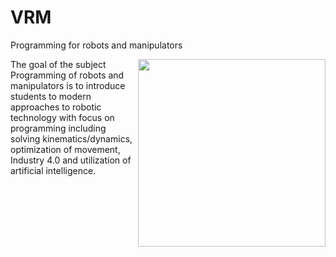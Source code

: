 # VRM
Programming for robots and manipulators

<img src="https://user-images.githubusercontent.com/100509090/155875581-e8894451-75e1-40e5-b7a4-39bd882bc5fc.png" width="300" align="right">

The goal of the subject Programming of robots and manipulators is to introduce students to modern approaches to robotic technology with focus on programming including solving kinematics/dynamics, optimization of movement, Industry 4.0 and utilization of artificial intelligence.


